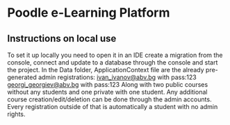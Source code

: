 # Poodle e-Learning Platform

## Instructions on local use
To set it up locally you need to open it in an IDE create a migration from the console, connect and update to a database through the console and start the project. 
In the Data folder, ApplicationContext file are the already pre-generated admin registrations:
ivan_ivanov@abv.bg with pass:123
georgi_georgiev@abv.bg with pass:123
Along with two public courses without any students and one private with one student.
Any additional course creation/edit/deletion can be done through the admin accounts.
Every registration outside of that is automatically a student with no admin rights.




